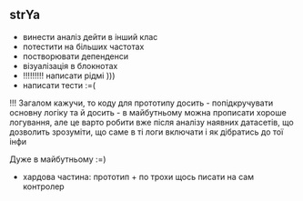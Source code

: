 ## strYa

- винести аналіз дейти в інший клас
- потестити на більших частотах
- постворювати депенденси
- візуалізація в блокнотах
- !!!!!!!!! написати рідмі )))
- написати тести :=(

!!! Загалом кажучи, то коду для прототипу досить - попідкручувати основну логіку
та й досить - в майбутньому можна прописати хороше логування, але це варто робити
вже після аналізу наявних датасетів, що дозволить зрозуміти, що саме в ті логи включати
і як дібратись до тої інфи

Дуже в майбутньому :=) 
- хардова частина: прототип + по трохи щось писати на сам контролер
